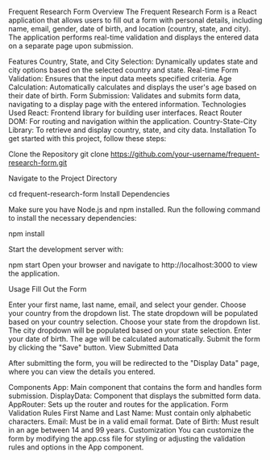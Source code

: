 Frequent Research Form
Overview
The Frequent Research Form is a React application that allows users to fill out a form with personal details, including name, email, gender, date of birth, and location (country, state, and city). The application performs real-time validation and displays the entered data on a separate page upon submission.

Features
Country, State, and City Selection: Dynamically updates state and city options based on the selected country and state.
Real-time Form Validation: Ensures that the input data meets specified criteria.
Age Calculation: Automatically calculates and displays the user's age based on their date of birth.
Form Submission: Validates and submits form data, navigating to a display page with the entered information.
Technologies Used
React: Frontend library for building user interfaces.
React Router DOM: For routing and navigation within the application.
Country-State-City Library: To retrieve and display country, state, and city data.
Installation
To get started with this project, follow these steps:

Clone the Repository
git clone https://github.com/your-username/frequent-research-form.git

Navigate to the Project Directory

cd frequent-research-form
Install Dependencies

Make sure you have Node.js and npm installed. Run the following command to install the necessary dependencies:


npm install

Start the development server with:

npm start
Open your browser and navigate to http://localhost:3000 to view the application.

Usage
Fill Out the Form

Enter your first name, last name, email, and select your gender.
Choose your country from the dropdown list. The state dropdown will be populated based on your country selection.
Choose your state from the dropdown list. The city dropdown will be populated based on your state selection.
Enter your date of birth. The age will be calculated automatically.
Submit the form by clicking the "Save" button.
View Submitted Data

After submitting the form, you will be redirected to the "Display Data" page, where you can view the details you entered.

Components
App: Main component that contains the form and handles form submission.
DisplayData: Component that displays the submitted form data.
AppRouter: Sets up the router and routes for the application.
Form Validation Rules
First Name and Last Name: Must contain only alphabetic characters.
Email: Must be in a valid email format.
Date of Birth: Must result in an age between 14 and 99 years.
Customization
You can customize the form by modifying the app.css file for styling or adjusting the validation rules and options in the App component.

